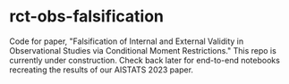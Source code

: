 # rct-obs-falsification
Code for paper, "Falsification of Internal and External Validity in Observational Studies via Conditional Moment Restrictions."  This repo is currently under construction. Check back later for end-to-end notebooks recreating the results of our AISTATS 2023 paper.
